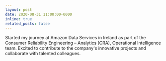 ```yaml
---
layout: post
date: 2020-08-31 11:00:00-0000
inline: true
related_posts: false
---
```

Started my journey at Amazon Data Services in Ireland as part of the Consumer Reliability Engineering – Analytics (CRA), Operational Intelligence team. Excited to contribute to the company's innovative projects and collaborate with talented colleagues.  

